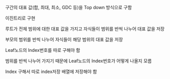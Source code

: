 구간의 대표 값(합, 최대, 최소, GDC 등)을 Top down 방식으로 구함

이진트리로 구현

루트가 전체 범위에 대한 대표 값을 가지고 자식들이 범위를 반씩 나누어 대표 값을 저장

부모의 범위를 반씩 나누어 자식들이 해당 범위의 대표 값을 저장

Leaf노드의 Index번호를 따로 구해야 함

범위를 반씩 나누어 가지기 때문에 Leaf노드의 Index번호가 어떻게 나올지 모름

Index 구해서 따로 index저장 배열에 저장해야 함
